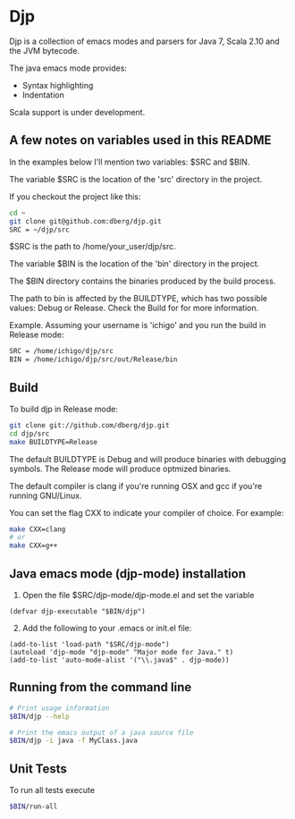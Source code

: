 Djp
================================================================================

Djp is a collection of emacs modes and parsers for Java 7, Scala 2.10 and the JVM bytecode.

The java emacs mode provides:

- Syntax highlighting
- Indentation

Scala support is under development.


A few notes on variables used in this README
--------------------------------------------------------------------------------

In the examples below I'll mention two variables: $SRC and $BIN.

The variable $SRC is the location of the 'src' directory in the project.

If you checkout the project like this:

```bash
cd ~
git clone git@github.com:dberg/djp.git
SRC = ~/djp/src
```

$SRC is the path to /home/your_user/djp/src.

The variable $BIN is the location of the 'bin' directory in the project.

The $BIN directory contains the binaries produced by the build process.

The path to bin is affected by the BUILDTYPE, which has two possible values: Debug or Release. Check the Build for for more information.

Example. Assuming your username is 'ichigo' and you run the build in Release mode:

```bash
SRC = /home/ichigo/djp/src
BIN = /home/ichigo/djp/src/out/Release/bin
```


Build
--------------------------------------------------------------------------------

To build djp in Release mode:

```bash
git clone git://github.com/dberg/djp.git
cd djp/src
make BUILDTYPE=Release
```

The default BUILDTYPE is Debug and will produce binaries with debugging symbols. The Release mode will produce optmized binaries.

The default compiler is clang if you're running OSX and gcc if you're running GNU/Linux.

You can set the flag CXX to indicate your compiler of choice. For example:

```bash
make CXX=clang
# or
make CXX=g++
```


Java emacs mode (djp-mode) installation
-------------------------------------------------------------------------------

1. Open the file $SRC/djp-mode/djp-mode.el and set the variable

```elisp
(defvar djp-executable "$BIN/djp")
```

2. Add the following to your .emacs or init.el file:

```elisp
(add-to-list 'load-path "$SRC/djp-mode")
(autoload 'djp-mode "djp-mode" "Major mode for Java." t)
(add-to-list 'auto-mode-alist '("\\.java$" . djp-mode))
```


Running from the command line
-------------------------------------------------------------------------------

```bash
# Print usage information
$BIN/djp --help

# Print the emacs output of a java source file
$BIN/djp -i java -f MyClass.java
```


Unit Tests
-------------------------------------------------------------------------------

To run all tests execute

```bash
$BIN/run-all
```
